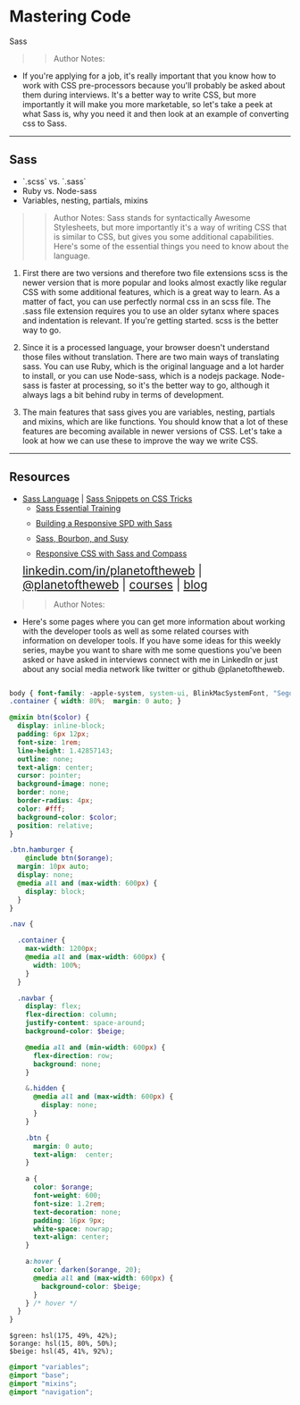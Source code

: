 
<!-- .slide: data-state="title" -->

# Mastering Code
Sass

>> Author Notes:
- If you're applying for a job, it's really important that you know how to work with CSS pre-processors because you'll probably be asked about them during interviews. It's a better way to write CSS, but more importantly it will make you more marketable, so let's take a peek at what Sass is, why you need it and then look at an example of converting css to Sass.

---

## Sass

<ul>
  <li class="fragment">`.scss` vs. `.sass`</li>
  <li class="fragment">Ruby vs. Node-sass</li>
  <li class="fragment">Variables, nesting, partials, mixins</li>
</ul>

>> Author Notes:
Sass stands for syntactically Awesome Stylesheets, but more importantly it's a way of writing CSS that is similar to CSS, but gives you some additional capabilities. Here's some of the essential things you need to know about the language.

1. First there are two versions and therefore two file extensions scss is the newer version that is more popular and looks almost exactly like regular CSS with some additional features, which is a great way to learn. As a matter of fact, you can use perfectly normal css in an scss file. The .sass file extension requires you to use an older sytanx where spaces and indentation is relevant. If you're getting started. scss is the better way to go.

2. Since it is a processed language, your browser doesn't understand those files without translation. There are two main ways of translating sass. You can use Ruby, which is the original language and a lot harder to install, or you can use Node-sass, which is a nodejs package. Node-sass is faster at processing, so it's the better way to go, although it always lags a bit behind ruby in terms of development.

3. The main features that sass gives you are variables, nesting, partials and mixins, which are like functions. You should know that a lot of these features are becoming available in newer versions of CSS. Let's take a look at how we can use these to improve the way we write CSS.

---
## Resources
<ul>
  <li><a href="http://sass-lang.com/">Sass Language</a> | <a href="https://css-tricks.com/snippets/sass/">Sass Snippets on CSS Tricks</a></li>
  <li style="list-style: none;">
    <ul>
      <li style="margin-bottom: 10px"><a href="https://www.linkedin.com/learning/sass-essential-training">Sass Essential Training</a></li>
      <li style="margin-bottom: 10px"><a href="https://www.linkedin.com/learning/building-a-responsive-single-page-design-with-sass">Building a Responsive SPD with Sass</a></li>
      <li style="margin-bottom: 10px"><a href="https://www.linkedin.com/learning/responsive-css-workflow-with-sass-bourbon-and-susy">Sass, Bourbon, and Susy</a></li>
      <li style="margin-bottom: 10px"><a href="https://www.linkedin.com/learning/responsive-css-with-sass-and-compass">Responsive CSS with Sass and Compass</a></li>
    </ul>
  <li style="list-style: none; font-size: 1.3rem;"><a href="hhttps://www.linkedin.com/in/planetoftheweb">linkedin.com/in/planetoftheweb</a> | <a href="https://www.twitter.com/planetoftheweb">@planetoftheweb</a> | <a href="https://www.linkedin.com/learning/instructors/ray-villalobos">courses</a> | <a href="https://raybo.org">blog</a></li>
</ul>

>> Author Notes:
- Here's some pages where you can get more information about working with the developer tools as well as some related courses with information on developer tools. If you have some ideas for this weekly series, maybe you want to share with me some questions you've been asked or have asked in interviews connect with me in LinkedIn or just about any social media network like twitter or github @planetoftheweb.


```_base.scss

body { font-family: -apple-system, system-ui, BlinkMacSystemFont, "Segoe UI", Roboto, "Helvetica Neue", Arial, sans-serif; font-size: 1.5rem; margin: 0; padding: 0; }
.container { width: 80%;  margin: 0 auto; }

```

```_mixins.scss
@mixin btn($color) {
  display: inline-block;
  padding: 6px 12px;
  font-size: 1rem;
  line-height: 1.42857143;
  outline: none;
  text-align: center;
  cursor: pointer;
  background-image: none;
  border: none;
  border-radius: 4px;
  color: #fff;
  background-color: $color;
  position: relative;
}

.btn.hamburger {
	@include btn($orange);
  margin: 10px auto;
  display: none;
  @media all and (max-width: 600px) {
    display: block;
  }
}
```

```_nav.scss
.nav {

  .container {
    max-width: 1200px;
    @media all and (max-width: 600px) {
      width: 100%;
    }
  }

  .navbar {
    display: flex;
    flex-direction: column;
    justify-content: space-around;
    background-color: $beige;

    @media all and (min-width: 600px) {
      flex-direction: row;
      background: none;
    }

    &.hidden {
      @media all and (max-width: 600px) {
        display: none;
      }
    }

    .btn {
      margin: 0 auto;
      text-align:  center;
    }

    a {
      color: $orange;
      font-weight: 600;
      font-size: 1.2rem;
      text-decoration: none;
      padding: 16px 9px;
      white-space: nowrap;
      text-align: center;
    }

    a:hover {
      color: darken($orange, 20);
      @media all and (max-width: 600px) {
        background-color: $beige;
      }
    } /* hover */
  }
}
```

```_variables
$green: hsl(175, 49%, 42%);
$orange: hsl(15, 80%, 50%);
$beige: hsl(45, 41%, 92%);
```


```styles.scss
@import "variables";
@import "base";
@import "mixins";
@import "navigation";
```
